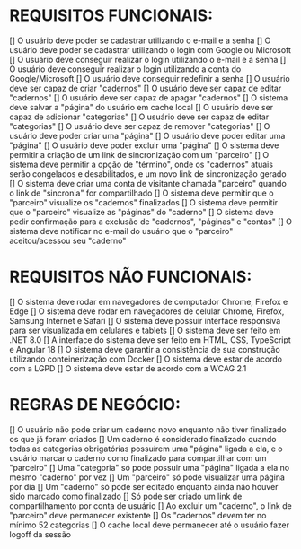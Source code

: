 # REQUISITOS FUNCIONAIS:
[] O usuário deve poder se cadastrar utilizando o e-mail e a senha
[] O usuário deve poder se cadastrar utilizando o login com Google ou Microsoft
[] O usuário deve conseguir realizar o login utilizando o e-mail e a senha
[] O usuário deve conseguir realizar o login utilizando a conta do Google/Microsoft
[] O usuário deve conseguir redefinir a senha
[] O usuário deve ser capaz de criar "cadernos"
[] O usuário deve ser capaz de editar "cadernos"
[] O usuário deve ser capaz de apagar "cadernos"
[] O sistema deve salvar a "página" do usuário em cache local
[] O usuário deve ser capaz de adicionar "categorias"
[] O usuário deve ser capaz de editar "categorias"
[] O usuário deve ser capaz de remover "categorias"
[] O usuário deve poder criar uma "página"
[] O usuário deve poder editar uma "página"
[] O usuário deve poder excluir uma "página"
[] O sistema deve permitir a criação de um link de sincronização com um "parceiro"
[] O sistema deve permitir a opção de "término", onde os "cadernos" atuais serão congelados e desabilitados, e um novo link de sincronização gerado
[] O sistema deve criar uma conta de visitante chamada "parceiro" quando o link de "sincronia" for compartilhado
[] O sistema deve permitir que o "parceiro" visualize os "cadernos" finalizados
[] O sistema deve permitir que o "parceiro" visualize as "páginas" do "caderno"
[] O sistema deve pedir confirmação para a exclusão de "cadernos", "páginas" e "contas"
[] O sistema deve notificar no e-mail do usuário que o "parceiro" aceitou/acessou seu "caderno"

# REQUISITOS NÃO FUNCIONAIS:
[] O sistema deve rodar em navegadores de computador Chrome, Firefox e Edge
[] O sistema deve rodar em navegadores de celular Chrome, Firefox, Samsung Internet e Safari
[] O sistema deve possuir interface responsiva para ser visualizada em celulares e tablets
[] O sistema deve ser feito em .NET 8.0
[] A interface do sistema deve ser feito em HTML, CSS, TypeScript e Angular 18
[] O sistema deve garantir a consistência de sua construção utilizando conteinerização com Docker
[] O sistema deve estar de acordo com a LGPD
[] O sistema deve estar de acordo com a WCAG 2.1

# REGRAS DE NEGÓCIO:
[] O usuário não pode criar um caderno novo enquanto não tiver finalizado os que já foram criados
[] Um caderno é considerado finalizado quando todas as categorias obrigatórias possuírem uma "página" ligada a ela, e o usuário marcar o caderno como finalizado para compartilhar com um "parceiro"
[] Uma "categoria" só pode possuir uma "página" ligada a ela no mesmo "caderno" por vez
[] Um "parceiro" só pode visualizar uma página por dia
[] Um "caderno" só pode ser editado enquanto ainda não houver sido marcado como finalizado
[] Só pode ser criado um link de compartilhamento por conta de usuário
[] Ao excluir um "caderno", o link de "parceiro" deve permanecer existente
[] Os "cadernos" devem ter no mínimo 52 categorias
[] O cache local deve permanecer até o usuário fazer logoff da sessão